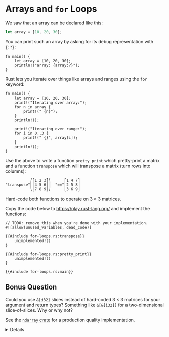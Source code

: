 # Arrays and `for` Loops

We saw that an array can be declared like this:

```rust
let array = [10, 20, 30];
```

You can print such an array by asking for its debug representation with `{:?}`:

```rust,editable
fn main() {
    let array = [10, 20, 30];
    println!("array: {array:?}");
}
```

Rust lets you iterate over things like arrays and ranges using the `for`
keyword:

```rust,editable
fn main() {
    let array = [10, 20, 30];
    print!("Iterating over array:");
    for n in array {
        print!(" {n}");
    }
    println!();

    print!("Iterating over range:");
    for i in 0..3 {
        print!(" {}", array[i]);
    }
    println!();
}
```

Use the above to write a function `pretty_print` which pretty-print a matrix and
a function `transpose` which will transpose a matrix (turn rows into columns):

```bob
           ⎛⎡1 2 3⎤⎞      ⎡1 4 7⎤
"transpose"⎜⎢4 5 6⎥⎟  "=="⎢2 5 8⎥
           ⎝⎣7 8 9⎦⎠      ⎣3 6 9⎦
```

Hard-code both functions to operate on 3 × 3 matrices.

Copy the code below to <https://play.rust-lang.org/> and implement the
functions:

```rust,should_panic
// TODO: remove this when you're done with your implementation.
#![allow(unused_variables, dead_code)]

{{#include for-loops.rs:transpose}}
    unimplemented!()
}

{{#include for-loops.rs:pretty_print}}
    unimplemented!()
}

{{#include for-loops.rs:main}}
```

## Bonus Question

Could you use `&[i32]` slices instead of hard-coded 3 × 3 matrices for your
argument and return types? Something like `&[&[i32]]` for a two-dimensional
slice-of-slices. Why or why not?


See the [`ndarray` crate](https://docs.rs/ndarray/) for a production quality
implementation.

<details>

The solution and the answer to the bonus section are available in the 
[Solution](solutions-morning.md#arrays-and-for-loops) section.

</details>
